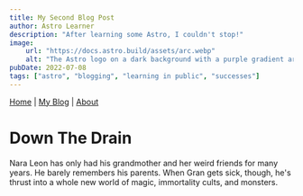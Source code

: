 ```yaml
---
title: My Second Blog Post
author: Astro Learner
description: "After learning some Astro, I couldn't stop!"
image:
    url: "https://docs.astro.build/assets/arc.webp"
    alt: "The Astro logo on a dark background with a purple gradient arc."
pubDate: 2022-07-08
tags: ["astro", "blogging", "learning in public", "successes"]
---
```

<a href="../">Home</a> | <a href="../blog">My Blog</a> | <a href="/about">About</a>

# Down The Drain
<p>Nara Leon has only had his grandmother and her weird friends for many years. He barely remembers his parents. When Gran gets sick, though, he's thrust into a whole new world of magic, immortality cults, and monsters.</p>
